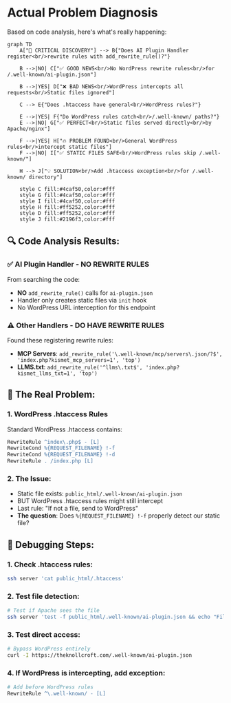 # Actual Problem Diagnosis

Based on code analysis, here's what's really happening:

```mermaid
graph TD
    A["🚨 CRITICAL DISCOVERY"] --> B{"Does AI Plugin Handler register<br/>rewrite rules with add_rewrite_rule()?"}

    B -->|NO| C["✅ GOOD NEWS<br/>No WordPress rewrite rules<br/>for /.well-known/ai-plugin.json"]

    B -->|YES| D["❌ BAD NEWS<br/>WordPress intercepts all requests<br/>Static files ignored"]

    C --> E{"Does .htaccess have general<br/>WordPress rules?"}

    E -->|YES| F{"Do WordPress rules catch<br/>/.well-known/ paths?"}
    E -->|NO| G["✅ PERFECT<br/>Static files served directly<br/>by Apache/nginx"]

    F -->|YES| H["🔥 PROBLEM FOUND<br/>General WordPress rules<br/>intercept static files"]
    F -->|NO| I["✅ STATIC FILES SAFE<br/>WordPress rules skip /.well-known/"]

    H --> J["💡 SOLUTION<br/>Add .htaccess exception<br/>for /.well-known/ directory"]

    style C fill:#4caf50,color:#fff
    style G fill:#4caf50,color:#fff
    style I fill:#4caf50,color:#fff
    style H fill:#ff5252,color:#fff
    style D fill:#ff5252,color:#fff
    style J fill:#2196f3,color:#fff
```

## 🔍 **Code Analysis Results:**

### ✅ **AI Plugin Handler - NO REWRITE RULES**

From searching the code:

- **NO** `add_rewrite_rule()` calls for `ai-plugin.json`
- Handler only creates static files via `init` hook
- No WordPress URL interception for this endpoint

### ⚠️ **Other Handlers - DO HAVE REWRITE RULES**

Found these registering rewrite rules:

- **MCP Servers**: `add_rewrite_rule('\.well-known/mcp/servers\.json/?$', 'index.php?kismet_mcp_servers=1', 'top')`
- **LLMS.txt**: `add_rewrite_rule('^llms\.txt$', 'index.php?kismet_llms_txt=1', 'top')`

## 🚨 **The Real Problem:**

### 1. **WordPress .htaccess Rules**

Standard WordPress .htaccess contains:

```apache
RewriteRule ^index\.php$ - [L]
RewriteCond %{REQUEST_FILENAME} !-f
RewriteCond %{REQUEST_FILENAME} !-d
RewriteRule . /index.php [L]
```

### 2. **The Issue:**

- Static file exists: `public_html/.well-known/ai-plugin.json`
- BUT WordPress .htaccess rules might still intercept
- Last rule: "If not a file, send to WordPress"
- **The question**: Does `%{REQUEST_FILENAME} !-f` properly detect our static file?

## 🎯 **Debugging Steps:**

### 1. Check .htaccess rules:

```bash
ssh server 'cat public_html/.htaccess'
```

### 2. Test file detection:

```bash
# Test if Apache sees the file
ssh server 'test -f public_html/.well-known/ai-plugin.json && echo "File detected" || echo "File not found"'
```

### 3. Test direct access:

```bash
# Bypass WordPress entirely
curl -I https://theknollcroft.com/.well-known/ai-plugin.json
```

### 4. If WordPress is intercepting, add exception:

```apache
# Add before WordPress rules
RewriteRule ^\.well-known/ - [L]
```

